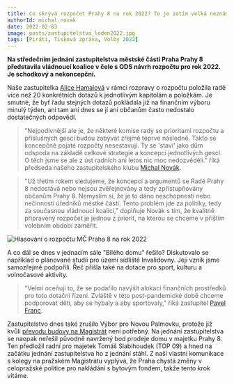 ```yaml
---
title: Co skrývá rozpočet Prahy 8 na rok 2022? To je zatím velká neznámá!
authorId: michal.novak 
date: 2022-02-03
image: posts/zastupitelstvo_leden2022.jpg
tags: [Piráti, Tisková zpráva, Volby 2022]
---
```


**Na středečním jednání zastupitelstva městské části Praha Prahy 8 představila vládnoucí koalice v čele s ODS návrh rozpočtu pro rok 2022. Je schodkový a nekoncepční.**

Naše zastupitelka [Alice Hamalová](https://praha8.pirati.cz/lide/alice-hamalova.html) v rámci rozpravy o rozpočtu položila radě více než 20 konkrétních dotazů k jednotlivým kapitolám a položkám. Je smutné, že byť řadu stejných dotazů pokládala již na finančním výboru minulý týden, ani tam ani dnes se jí ani občanům často nedostalo dostatečných odpovědí.

>"Nejpodivnější ale je, že některé komise rady se prioritami rozpočtu a příslušných gescí budou zabývat zřejmě teprve následně. Takto se koncepčně pojaté rozpočty nesestavují. Ty se 'staví' jako dům odspoda na základě celkové strategie a koncepcí jednotlivých gescí. O těch jsme se ale z úst radních ani letos nic moc nedozvěděli." říká předseda našeho zastupitelského klubu [Michal Novák](https://praha8.pirati.cz/lide/michal-novak.html).

>"Už třetím rokem sledujeme, že koncepcí a argumentů se Radě Prahy 8 nedostává nebo nejsou zvěřejnovány a tedy zpřístupňovány občanům Prahy 8. Nemyslím si, že je to dáno neschopností nebo nečinností úředníků městké části. Tento problém jde za politiky, tedy za současnou vládnoucí koalicí," doplňuje Novák s tím, že kvalitně připravený rozpočet je jednou z priorit, na kterou se chceme v příštím volebním období zaměřit. 

![Hlasování o rozpočtu MČ Praha 8 na rok 2022](/assets/img/posts/rozpocet2022-schvaleni.jpg)

A co dál se dnes v jednacím sále "Bílého domu" řešilo? Diskutovalo se například o plánované studii pro území sídliště Invalidovny. Její vznik jsme samozřejmě podpořili. Řeč přišla také na dotace pro sport, kulturu a volnočasové aktivity. 

>"Velmi oceňuji to, že se podařilo navýšit alokaci finančních prostředků pro toto dotační řízení. Zvláště v této post-pandemické době chceme podporovat děti, aby se hýbaly a aby sportovaly," říká zastupitel [Pavel Franc](https://praha8.pirati.cz/lide/pavel-franc.html).

Zastupitelstvo dnes také zrušilo Výbor pro Novou Palmovku, protože již kvůli [převodu budovy na Magistrát](https://praha8.pirati.cz/aktuality/praha8-se-dohodla-s-metrostavem-nova-palmovka-se-muze-dal-rozvijet.html) není potřebný. Na jednání zastupitelstva se naopak neřešil původně navržený bod prodeje domu v majetku Prahy 8. Ten předložil radní pro majetek Tomáš Slabihoudek (TOP 09) a hned na začátku jednání zastupitelstva ho z jednání stáhl. Z naší vlastní komunikace s kolegy na pražském Magistrátu vyplývá, že Praha chystá změny v celopražské politice pro nakládání s bytovým fondem, takže tento krok vítáme. 
